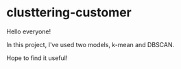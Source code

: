 # clusttering-customer

Hello everyone!

In this project, I've used two models, k-mean and DBSCAN.

Hope to find it useful!
